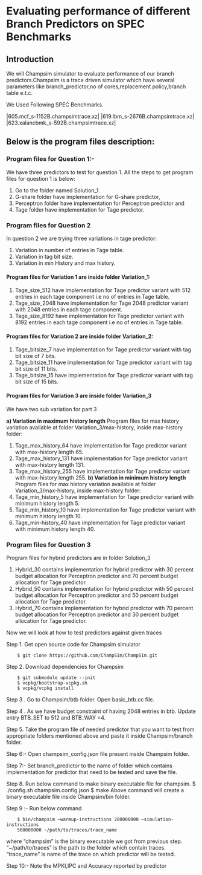 # Evaluating performance of different Branch Predictors on SPEC Benchmarks

## Introduction
We will Champsim simulator to evaluate performance of our branch predictors.Champsim is a trace driven simulator which have several parameters like branch_predictor,no of cores,replacement policy,branch table e.t.c.


We Used Following SPEC Benchmarks.

|605.mcf_s-1152B.champsimtrace.xz|
|619.lbm_s-2676B.champsimtrace.xz|
|623.xalancbmk_s-592B.champsimtrace.xz|

## Below is the program files description:

### Program files for Question 1:- ###
We have three predictors to test for question 1. All the steps to get program files for question 1 is below:
1. Go to the folder named Solution_1.
2. G-share folder have implementation for G-share predictor, 
3. Perceptron folder have implementation for Perceptron predictor and
4. Tage folder have implementation for Tage predictor.

### Program files for Question 2 ###
In question 2 we are trying three variations in tage predictor:
1. Variation in number of entries in Tage table.
2. Variation in tag bit size.
3. Variation in min History and max history.
#### Program files for Variation 1 are inside folder Variation_1: ####
1. Tage_size_512 have implementation for Tage predictor variant with 512 
entries in each tage component i.e no of entries in Tage table.
2. Tage_size_2048 have implementation for Tage 2048 predictor variant 
with 2048 entries in each tage component.
3. Tage_size_8192 have implementation for Tage predictor variant with 
8192 entries in each tage component i.e no of entries in Tage table.
#### Program files for Variation 2 are inside folder Variation_2: ####
1. Tage_bitsize_7 have implementation for Tage predictor variant with tag 
bit size of 7 bits.
2. Tage_bitsize_11 have implementation for Tage predictor variant with tag 
bit size of 11 bits.
3. Tage_bitsize_15 have implementation for Tage predictor variant with tag 
bit size of 15 bits.
#### Program files for Variation 3 are inside folder Variation_3 ####
We have two sub variation for part 3 

**a) Variation in maximum history length**
Program files for max history variation available at folder 
Variation_3/max-history, inside max-history folder: 
1. Tage_max_history_64 have implementation for Tage predictor variant 
with max-history length 65.
2. Tage_max_history_131 have implementation for Tage predictor 
variant with max-history length 131.
3. Tage_max_history_255 have implementation for Tage predictor 
variant with max-history length 255.
**b) Variation in minimum history length**
Program files for max history variation available at folder 
Variation_3/max-history, inside max-history folder: 
1. Tage_min_history_5 have implementation for Tage predictor variant 
with minimum history length 5.
2. Tage_min_history_10 have implementation for Tage predictor variant 
with minimum history length 10.
3. Tage_min-history_40 have implementation for Tage predictor variant 
with minimum history length 40.
### Program files for Question 3 ###
Program files for hybrid predictors are in folder Solution_3
1. Hybrid_30 contains implementation for hybrid predictor with 30 percent 
budget allocation for Perceptron predictor and 70 percent budget 
allocation for Tage predictor.
2. Hybrid_50 contains implementation for hybrid predictor with 50 percent 
budget allocation for Perceptron predictor and 50 percent budget 
allocation for Tage predictor.
3. Hybrid_70 contains implementation for hybrid predictor with 70 percent 
budget allocation for Perceptron predictor and 30 percent budget 
allocation for Tage predictor.



Now we will look at how to test predictors against given traces

Step 1. Get open source code for Champsim simulator 
```
    $ git clone https://github.com/ChampSim/ChampSim.git

```
Step 2. Download dependencies for Champsim
```
    $ git submodule update --init
    $ vcpkg/bootstrap-vcpkg.sh
    $ vcpkg/vcpkg install

```
Step 3 . Go to Champsim/btb folder. Open basic_btb.cc file.

Step 4 . As we have budget constraint of having 2048 entries in btb. Update entry 
BTB_SET to 512 and BTB_WAY =4.

Step 5. Take the program file of needed predictor that you want to test from 
appropriate folders mentioned above and paste it inside Champsim/branch folder.

Step 6:- Open champsim_config.json file present inside Champsim folder.

Step 7:- Set branch_predictor to the name of folder which contains implementation 
for predictor that need to be tested and save the file.

Step 8. Run below command to make binary executable file for champsim.
$ ./config.sh champsim.config.json
$ make 
Above command will create a binary executable file inside Champsim/bin folder.

Step 9 :- Run below command 
``` 
    $ bin/champsim –warmup-instructions 200000000 –simulation-instructions 
    500000000 ~/path/to/traces/trace_name

```
where “champsim” is the binary executable we got from previous step.
“~/path/to/traces” is the path to the folder which contain traces.
“trace_name” is name of the trace on which predictor will be tested.

Step 10:- Note the MPKI,IPC and Accuracy reported by predictor


